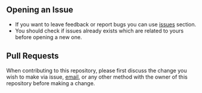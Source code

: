 ## Opening an Issue
- If you want to leave feedback or report bugs you can use [issues](https://github.com/mobyrktr/oss-kafka-app/issues) section.
- You should check if issues already exists which are related to yours before opening a new one.

## Pull Requests
When contributing to this repository, please first discuss the change you wish to make via issue, [email](mailto:mobyrktr@gmail.com), or any other method with the owner of this repository before making a change.